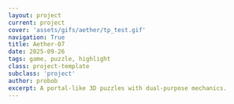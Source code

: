 ```yaml
---
layout: project
current: project
cover: 'assets/gifs/aether/tp_test.gif'
navigation: True
title: Aether-07
date: 2025-09-26
tags: game, puzzle, highlight
class: project-template
subclass: 'project'
author: probob
excerpt: A portal-like 3D puzzles with dual-purpose mechanics.
---
```

